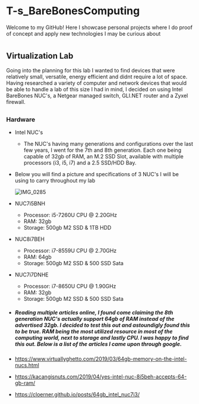# <h1>T-s_BareBonesComputing
Welcome to my GitHub! Here I  showcase personal projects where I do proof of concept and apply new technologies I may be curious about
# <h2>Virtualization Lab
Going into the planning for this lab I wanted to find devices that were relatively small, versatile, energy efficient and didnt require a lot of space.
Having researched a variety of computer and network devices that would be able to handle a lab of this size I had in mind, I decided on using Intel BareBones NUC's, a Netgear managed switch, GLI.NET router and a Zyxel firewall.
## <h3>Hardware
* Intel NUC's
  *  The NUC's having many generations and configurations over the last few years, I went for the 7th and 8th generation. Each one being capable of 32gb of RAM, an M.2 SSD Slot, available with multiple processors (i3, i5, i7) and a 2.5 SSD/HDD Bay.
* Below you will find a picture and specifications of 3 NUC's I will be using to carry throughout my lab


   ![IMG_0285](https://user-images.githubusercontent.com/67407192/115975104-c6e9b280-a516-11eb-9f60-9742850b5acc.JPG)


 * NUC7i5BNH
   *  Processor:  i5-7260U CPU @ 2.20GHz
   *  RAM: 32gb
   *  Storage: 500gb M2 SSD & 1TB HDD
  
 * NUC8i7BEH
   *  Processor:  i7-8559U CPU @ 2.70GHz
   *  RAM: 64gb 
   *  Storage:  500gb M2 SSD & 500 SSD Sata
  
 * NUC7i7DNHE
   *  Processor:  i7-8650U CPU @ 1.90GHz
   *  RAM: 32gb
   *  Storage:  500gb M2 SSD & 500 SSD Sata

  *  <h5> Reading multiple articles online, I found come claiming the 8th generation NUC's actually support 64gb of RAM instead of the advertised 32gb. I decided to test this out and astoundigly found this to be true. RAM being the most utilized resource in most of the computing world, next to storage and lastly CPU. I was happy to find this out. Below is a list of the articles I came upon through google.
   *   https://www.virtuallyghetto.com/2019/03/64gb-memory-on-the-intel-nucs.html
   *   https://kacangisnuts.com/2019/04/yes-intel-nuc-8i5beh-accepts-64-gb-ram/
   *   https://cloerner.github.io/posts/64gb_intel_nuc7i3/
